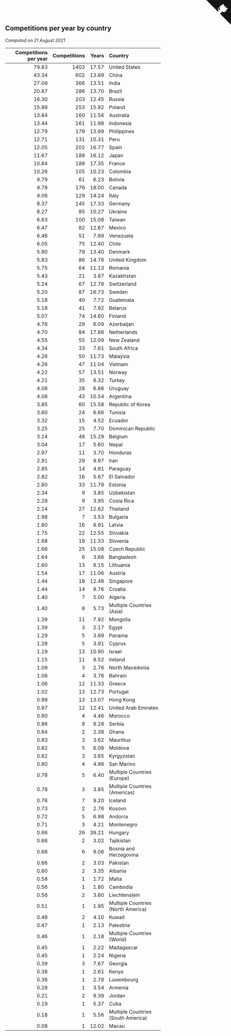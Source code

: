 ## Competitions per year by country

*Computed on 21 August 2021*

| Competitions per year | Competitions | Years | Country |
| ---: | ---: | ---: | :--- |
| 79.83 | 1403 | 17.57 | United States |
| 43.34 | 602 | 13.89 | China |
| 27.09 | 366 | 13.51 | India |
| 20.87 | 286 | 13.70 | Brazil |
| 16.30 | 203 | 12.45 | Russia |
| 15.89 | 253 | 15.92 | Poland |
| 13.84 | 160 | 11.56 | Australia |
| 13.44 | 161 | 11.98 | Indonesia |
| 12.79 | 179 | 13.99 | Philippines |
| 12.71 | 131 | 10.31 | Peru |
| 12.05 | 202 | 16.77 | Spain |
| 11.67 | 188 | 16.12 | Japan |
| 10.84 | 188 | 17.35 | France |
| 10.26 | 105 | 10.23 | Colombia |
| 9.79 | 61 | 6.23 | Bolivia |
| 9.78 | 176 | 18.00 | Canada |
| 9.06 | 129 | 14.24 | Italy |
| 8.37 | 145 | 17.33 | Germany |
| 8.27 | 85 | 10.27 | Ukraine |
| 6.63 | 100 | 15.08 | Taiwan |
| 6.47 | 82 | 12.67 | Mexico |
| 6.46 | 51 | 7.89 | Venezuela |
| 6.05 | 75 | 12.40 | Chile |
| 5.90 | 79 | 13.40 | Denmark |
| 5.83 | 86 | 14.76 | United Kingdom |
| 5.75 | 64 | 11.13 | Romania |
| 5.43 | 21 | 3.87 | Kazakhstan |
| 5.24 | 67 | 12.78 | Switzerland |
| 5.20 | 87 | 16.73 | Sweden |
| 5.18 | 40 | 7.72 | Guatemala |
| 5.18 | 41 | 7.92 | Belarus |
| 5.07 | 74 | 14.60 | Finland |
| 4.76 | 29 | 6.09 | Azerbaijan |
| 4.70 | 84 | 17.86 | Netherlands |
| 4.55 | 55 | 12.09 | New Zealand |
| 4.34 | 33 | 7.61 | South Africa |
| 4.26 | 50 | 11.73 | Malaysia |
| 4.26 | 47 | 11.04 | Vietnam |
| 4.22 | 57 | 13.51 | Norway |
| 4.21 | 35 | 8.32 | Turkey |
| 4.08 | 28 | 6.86 | Uruguay |
| 4.08 | 43 | 10.54 | Argentina |
| 3.85 | 60 | 15.58 | Republic of Korea |
| 3.60 | 24 | 6.66 | Tunisia |
| 3.32 | 15 | 4.52 | Ecuador |
| 3.25 | 25 | 7.70 | Dominican Republic |
| 3.14 | 48 | 15.29 | Belgium |
| 3.04 | 17 | 5.60 | Nepal |
| 2.97 | 11 | 3.70 | Honduras |
| 2.91 | 29 | 9.97 | Iran |
| 2.85 | 14 | 4.91 | Paraguay |
| 2.82 | 16 | 5.67 | El Salvador |
| 2.80 | 33 | 11.79 | Estonia |
| 2.34 | 9 | 3.85 | Uzbekistan |
| 2.28 | 9 | 3.95 | Costa Rica |
| 2.14 | 27 | 12.62 | Thailand |
| 1.98 | 7 | 3.53 | Bulgaria |
| 1.80 | 16 | 8.91 | Latvia |
| 1.75 | 22 | 12.55 | Slovakia |
| 1.68 | 19 | 11.33 | Slovenia |
| 1.66 | 25 | 15.08 | Czech Republic |
| 1.64 | 6 | 3.66 | Bangladesh |
| 1.60 | 13 | 8.15 | Lithuania |
| 1.54 | 17 | 11.06 | Austria |
| 1.44 | 18 | 12.48 | Singapore |
| 1.44 | 14 | 9.76 | Croatia |
| 1.40 | 7 | 5.00 | Algeria |
| 1.40 | 8 | 5.73 | Multiple Countries (Asia) |
| 1.39 | 11 | 7.92 | Mongolia |
| 1.39 | 3 | 2.17 | Egypt |
| 1.29 | 5 | 3.89 | Panama |
| 1.28 | 5 | 3.91 | Cyprus |
| 1.19 | 13 | 10.90 | Israel |
| 1.15 | 11 | 9.52 | Ireland |
| 1.09 | 3 | 2.76 | North Macedonia |
| 1.06 | 4 | 3.76 | Bahrain |
| 1.06 | 12 | 11.33 | Greece |
| 1.02 | 13 | 12.73 | Portugal |
| 0.99 | 13 | 13.07 | Hong Kong |
| 0.97 | 12 | 12.41 | United Arab Emirates |
| 0.90 | 4 | 4.46 | Morocco |
| 0.86 | 8 | 9.28 | Serbia |
| 0.84 | 2 | 2.38 | Ghana |
| 0.83 | 3 | 3.62 | Mauritius |
| 0.82 | 5 | 6.08 | Moldova |
| 0.82 | 3 | 3.65 | Kyrgyzstan |
| 0.80 | 4 | 4.98 | San Marino |
| 0.78 | 5 | 6.40 | Multiple Countries (Europe) |
| 0.78 | 3 | 3.85 | Multiple Countries (Americas) |
| 0.76 | 7 | 9.20 | Iceland |
| 0.73 | 2 | 2.76 | Kosovo |
| 0.72 | 5 | 6.98 | Andorra |
| 0.71 | 3 | 4.21 | Montenegro |
| 0.66 | 26 | 39.21 | Hungary |
| 0.66 | 2 | 3.02 | Tajikistan |
| 0.66 | 6 | 9.06 | Bosnia and Herzegovina |
| 0.66 | 2 | 3.03 | Pakistan |
| 0.60 | 2 | 3.35 | Albania |
| 0.58 | 1 | 1.72 | Malta |
| 0.56 | 1 | 1.80 | Cambodia |
| 0.56 | 2 | 3.60 | Liechtenstein |
| 0.51 | 1 | 1.95 | Multiple Countries (North America) |
| 0.49 | 2 | 4.10 | Kuwait |
| 0.47 | 1 | 2.13 | Palestine |
| 0.46 | 1 | 2.18 | Multiple Countries (World) |
| 0.45 | 1 | 2.22 | Madagascar |
| 0.45 | 1 | 2.24 | Nigeria |
| 0.39 | 3 | 7.67 | Georgia |
| 0.38 | 1 | 2.61 | Kenya |
| 0.36 | 1 | 2.78 | Luxembourg |
| 0.28 | 1 | 3.54 | Armenia |
| 0.21 | 2 | 9.39 | Jordan |
| 0.19 | 1 | 5.37 | Cuba |
| 0.18 | 1 | 5.56 | Multiple Countries (South America) |
| 0.08 | 1 | 12.02 | Macau |


<a href="https://github.com/jonatanklosko/wca_statistics" class="github-corner" aria-label="View source on Github"><svg width="80" height="80" viewBox="0 0 250 250" style="fill:#151513; color:#fff; position: absolute; top: 0; border: 0; right: 0;" aria-hidden="true"><path d="M0,0 L115,115 L130,115 L142,142 L250,250 L250,0 Z"></path><path d="M128.3,109.0 C113.8,99.7 119.0,89.6 119.0,89.6 C122.0,82.7 120.5,78.6 120.5,78.6 C119.2,72.0 123.4,76.3 123.4,76.3 C127.3,80.9 125.5,87.3 125.5,87.3 C122.9,97.6 130.6,101.9 134.4,103.2" fill="currentColor" style="transform-origin: 130px 106px;" class="octo-arm"></path><path d="M115.0,115.0 C114.9,115.1 118.7,116.5 119.8,115.4 L133.7,101.6 C136.9,99.2 139.9,98.4 142.2,98.6 C133.8,88.0 127.5,74.4 143.8,58.0 C148.5,53.4 154.0,51.2 159.7,51.0 C160.3,49.4 163.2,43.6 171.4,40.1 C171.4,40.1 176.1,42.5 178.8,56.2 C183.1,58.6 187.2,61.8 190.9,65.4 C194.5,69.0 197.7,73.2 200.1,77.6 C213.8,80.2 216.3,84.9 216.3,84.9 C212.7,93.1 206.9,96.0 205.4,96.6 C205.1,102.4 203.0,107.8 198.3,112.5 C181.9,128.9 168.3,122.5 157.7,114.1 C157.9,116.9 156.7,120.9 152.7,124.9 L141.0,136.5 C139.8,137.7 141.6,141.9 141.8,141.8 Z" fill="currentColor" class="octo-body"></path></svg></a><style>.github-corner:hover .octo-arm{animation:octocat-wave 560ms ease-in-out}@keyframes octocat-wave{0%,100%{transform:rotate(0)}20%,60%{transform:rotate(-25deg)}40%,80%{transform:rotate(10deg)}}@media (max-width:500px){.github-corner:hover .octo-arm{animation:none}.github-corner .octo-arm{animation:octocat-wave 560ms ease-in-out}}</style>
